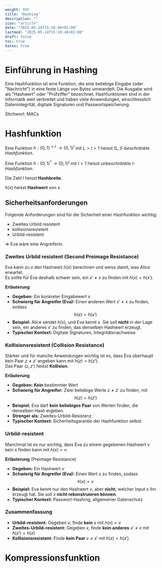```yaml
---
weight: 999
title: "Hashing"
description: ""
icon: "article"
date: "2025-05-24T15:10:48+02:00"
lastmod: "2025-05-24T15:10:48+02:00"
draft: false
toc: true
katex: true
---
```


# Einführung in Hashing

Eine Hashfunktion ist eine Funktion, die eine beliebige Eingabe (oder "Nachricht") in eine feste Länge von Bytes umwandelt. Die Ausgabe wird als "Hashwert" oder "Prüfziffer" bezeichnet. Hashfunktionen sind in der Informatik weit verbreitet und haben viele Anwendungen, einschliesslich Datenintegrität, digitale Signaturen und Passwortspeicherung.

Stichwort: MACs

# Hashfunktion


Eine Funktion $h : \{0,1\}^{\leq L} \rightarrow \{0,1\}^l$ mit $L > l > 1$ heisst *(L, l)-beschränkte Hashfunktion*.

Eine Funktion $h : \{0,1\}^* \rightarrow \{0,1\}^l$ mit $l > 1$ heisst *unbeschränkte l-Hashfunktion*.

Die Zahl $l$ heisst **Hashbreite**.

$h(x)$ heisst **Hashwert** von $x$.

## Sicherheitsanforderungen

Folgende Anforderungen sind für die Sicherheit einer Hashfunktion wichtig:
- Zweites Urbild resistent
- kollisionsresistent
- Urbild-resistent

=> Eva wäre eine Angreiferin.

### Zweites Urbild resistent (Second Preimage Resistance)

Eva kann zu $x$ den Hashwert $h(x)$ berechnen und weiss damit, was Alice erwartet.  
Es sollte für Eva deshalb schwer sein, ein $x' \ne x$ zu finden mit $h(x) = h(x')$.

**Erläuterung**

- **Gegeben:** Ein konkreter Eingabewert $x$
- **Schwierig für Angreifer (Eva):** Einen anderen Wert $x' \ne x$ zu finden, sodass  
  $$ h(x) = h(x') $$
- **Beispiel:** Alice sendet $h(x)$, und Eva kennt $x$. Sie soll **nicht** in der Lage sein, ein anderes $x'$ zu finden, das denselben Hashwert erzeugt.
- **Typischer Kontext:** Digitale Signaturen, Integritätsnachweise


### Kollisionsresistent (Collision Resistance)

Stärker und für manche Anwendungen wichtig ist es, dass Eva überhaupt kein Paar $z \ne z'$ angeben kann mit $h(z) = h(z')$.  
Das Paar $(z, z')$ heisst **Kollision**.

**Erläuterung**

- **Gegeben:** **Kein** bestimmter Wert
- **Schwierig für Angreifer:** Zwei beliebige Werte $z \ne z'$ zu finden, mit  
  $$ h(z) = h(z') $$
- **Beispiel:** Eva darf **kein beliebiges Paar** von Werten finden, die denselben Hash ergeben.
- **Strenger als:** Zweites-Urbild-Resistenz
- **Typischer Kontext:** Sicherheitsgarantie der Hashfunktion selbst

### Urbild-resistent

Manchmal ist es nur wichtig, dass Eva zu einem gegebenen Hashwert $v$ kein $x$ finden kann mit $h(x) = v$.

**Erläuterung** (Preimage Resistance)

- **Gegeben:** Ein Hashwert $v$
- **Schwierig für Angreifer (Eva):** Einen Wert $x$ zu finden, sodass  
  $$ h(x) = v $$
- **Beispiel:** Eva kennt nur den Hashwert $v$, aber **nicht**, welcher Input $x$ ihn erzeugt hat. Sie soll $x$ **nicht rekonstruieren können**.
- **Typischer Kontext:** Passwort-Hashing, allgemeiner Datenschutz

### Zusammenfassung

- **Urbild-resistent:** Gegeben $v$, finde **kein** $x$ mit $h(x) = v$  
- **Zweites-Urbild-resistent:** Gegeben $x$, finde **kein anderes** $x' \ne x$ mit $h(x') = h(x)$  
- **Kollisionsresistent:** Finde **kein Paar** $x \ne x'$ mit $h(x) = h(x')$


# Kompressionsfunktion

